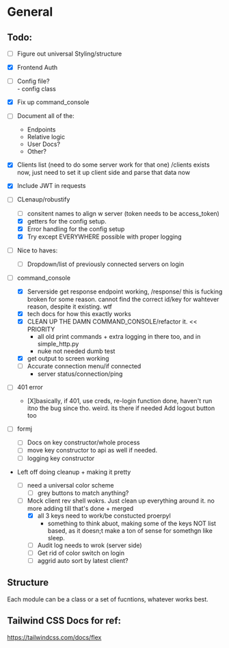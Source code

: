 # General


## Todo:
- [ ] Figure out universal Styling/structure
- [X] Frontend Auth
- [ ] Config file?  
        - config class
- [X] Fix up command_console
- [ ] Document all of the:
    - Endpoints
    - Relative logic
    - User Docs?
    - Other?

- [X] Clients list (need to do some server work for that one)
    /clients exists now, just need to set it up client side and parse that data now
- [X] Include JWT in requests

- [ ] CLenaup/robustify
    - [ ] consitent names to align w server (token needs to be access_token)
    - [X] getters for the config setup.
    - [X] Error handling for the config setup
    - [X] Try except EVERYWHERE possible with proper logging

- [ ] Nice to haves:
    - [ ] Dropdown/list of previously connected servers on login


- [ ] command_console
    - [X] Serverside get response endpoint working, /response/<client-id>
        this is fucking broken for some reason. cannot find the correct id/key for wahtever reason, despite it existing. wtf
    - [X] tech docs for how this exactly works
    - [X] CLEAN UP THE DAMN COMMAND_CONSOLE/refactor it. << PRIORITY
        - all old print commands + extra logging in there too, and in simple_http.py
        - nuke not needed dumb test
    - [X] get output to screen working
    - [ ] Accurate connection menu/if connected
        - server status/connection/ping 

- [ ] 401 error
    - [X]basically, if 401, use creds, re-login
        function done, haven't run itno the bug since tho. weird. its there if needed
    Add logout button too


- [ ] formj
    - [ ] Docs on key constructor/whole process
    - [ ] move key constructor to api as well if needed.
    - [ ] logging key constructor

- Left off doing cleanup + making it pretty
 
    - [ ] need a universal color scheme
        - [ ] grey buttons to match anything?

    - [ ] Mock client rev shell wokrs. Just clean up everything around it. no more adding till
    that's done + merged
        - [X] all 3 keys need to work/be constucted proerpyl
            - something to think abuot, making some of the keys NOT list based, as it doesn;t make a ton of sense for somethgn like sleep.
        - [ ]  Audit log needs to wrok (server side)
        - [ ] Get rid of color switch on login
        - [ ] aggrid auto sort by latest client?

## Structure

Each module can be a class or a set of fucntions, whatever works best. 

## Tailwind CSS Docs for ref:

https://tailwindcss.com/docs/flex
